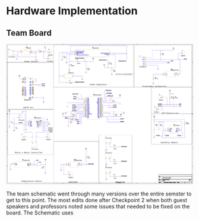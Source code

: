 
# Hardware Implementation

## Team Board
![Team Schematic](FinalSchematic.PNG)

The team schematic went through many versions over the entire semster to get to this point. The most edits done after Checkpoint 2 when both guest speakers and professors noted some issues that needed to be fixed on the board. The Schematic uses 
